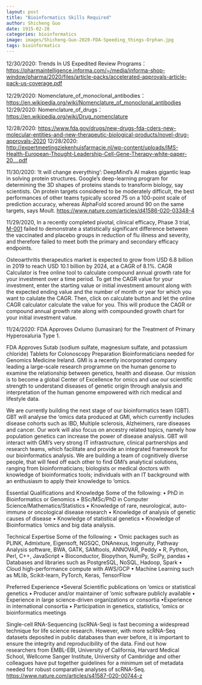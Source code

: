 ```yaml
---
layout: post
title: "Bioinformatics Skills Required"
author: Shicheng Guo
date: 1915-02-28
categories: bioinformatics
image: images/Shicheng-Guo-2020-FDA-Speeding_things-Orphan.jpg
tags: bioinformatics
---
```


12/30/2020: Trends In US Expedited Review Programs： https://pharmaintelligence.informa.com/~/media/informa-shop-window/pharma/2020/files/article-packs/accelerated-approvals-article-pack-us-coverage.pdf

12/29/2020: Nomenclature_of_monoclonal_antibodies： https://en.wikipedia.org/wiki/Nomenclature_of_monoclonal_antibodies
12/29/2020: Nomenclature_of_drugs： https://en.wikipedia.org/wiki/Drug_nomenclature

12/28/2020: https://www.fda.gov/drugs/new-drugs-fda-cders-new-molecular-entities-and-new-therapeutic-biological-products/novel-drug-approvals-2020
12/28/2020: http://expertmeetingziekenhuisfarmacie.nl/wp-content/uploads/IMS-Health-European-Thought-Leadership-Cell-Gene-Therapy-white-paper-20....pdf

11/30/2020: ‘It will change everything’: DeepMind’s AI makes gigantic leap in solving protein structures. Google’s deep-learning program for determining the 3D shapes of proteins stands to transform biology, say scientists. On protein targets considered to be moderately difficult, the best performances of other teams typically scored 75 on a 100-point scale of prediction accuracy, whereas AlphaFold scored around 90 on the same targets, says Moult. https://www.nature.com/articles/d41586-020-03348-4

11/29/2020, In a recently completed pivotal, clinical efficacy, Phase 3 trial, [M-001](https://www.ncbi.nlm.nih.gov/pmc/articles/PMC7409566/) failed to demonstrate a statistically significant difference between the vaccinated and placebo groups in reduction of flu illness and severity, and therefore failed to meet both the primary and secondary efficacy endpoints.

Osteoarthritis therapeutics market is expected to grow from USD 6.8 billion in 2019 to reach USD 10.1 billion by 2024, at a CAGR of 8.1%. CAGR Calculator is free online tool to calculate compound annual growth rate for your investment over a time period. To get the CAGR value for your investment, enter the starting value or initial investment amount along with the expected ending value and the number of month or year for which you want to calulate the CAGR. Then, click on calculate button and let the online CAGR calculator calculate the value for you. This will produce the CAGR or compound annual growth rate along with compounded growth chart for your initial investment value.

11/24/2020: FDA Approves Oxlumo (lumasiran) for the Treatment of Primary Hyperoxaluria Type 1. 

FDA Approves Sutab (sodium sulfate, magnesium sulfate, and potassium chloride) Tablets for Colonoscopy Preparation
Bioinformaticians needed for Genomics Medicine Ireland. GMI is a recently incorporated company leading a large-scale research programme on the human genome to examine the relationship between genetics, health and disease. Our mission is to become a global Center of Excellence for omics and use our scientific strength to understand diseases of genetic origin through analysis and interpretation of the human genome empowered with rich medical and lifestyle data.

We are currently building the next stage of our bioinformatics team (GBT). GBT will analyse the ‘omics data produced at GMI, which currently includes disease cohorts such as IBD, Multiple sclerosis, Alzheimers, rare diseases and cancer. Our work will also focus on ancestry related topics, namely how population genetics can increase the power of disease analysis. GBT will interact with GMI’s very strong IT infrastructure, clinical partnerships and research teams, which facilitate and provide an integrated framework for our bioinformatics analysis. We are building a team of cognitively diverse people, that will feed off each other to find GMI’s analytical solutions, ranging from bioinformaticians; biologists or medical doctors with knowledge of bioinformatics tools; individuals with an IT background with an enthusiasm to apply their knowledge to ’omics.

Essential Qualifications and Knowledge Some of the following: • PhD in Bioinformatics or Genomics • BSc/MSc/PhD in Computer Science/Mathematics/Statistics • Knowledge of rare, neurological, auto-immune or oncological disease research • Knowledge of analysis of genetic causes of disease • Knowledge of statistical genetics • Knowledge of Bioinformatics ‘omics and big data analysis.

Technical Expertise Some of the following: • ’Omic packages such as PLINK, Admixture, Eigensoft, NGSQC, DNAnexus, Ingenuity, Pathway Analysis software, BWA, GATK, SAMtools, ANNOVAR, Peddy • R, Python, Perl, C++, JavaScript • Bioconductor, Biopython, NumPy, SciPy, pandas • Databases and libraries such as PostgreSQL, NoSQL, Hadoop, Spark • Cloud high-performance compute with AWS/GCP • Machine Learning such as MLlib, Scikit-learn, PyTorch, Keras, TensorFlow

Preferred Experience •Several Scientific publications on ’omics or statistical genetics • Producer and/or maintainer of ’omic software publicly available • Experience in large science-driven organizations or consortia •Experience in international consortia • Participation in genetics, statistics, ’omics or bioinformatics meetings

Single-cell RNA-Sequencing (scRNA-Seq) is fast becoming a widespread technique for life science research. However, with more scRNA-Seq datasets deposited in public databases than ever before, it is important to ensure the integrity and reproducibility of the data. Find out how researchers from EMBL-EBI, University of California, Harvard Medical School, Wellcome Sanger Institute, University of Cambridge and other colleagues have put together guidelines for a minimum set of metadata needed for robust comparative analyses of scRNA-Seq. https://www.nature.com/articles/s41587-020-00744-z
